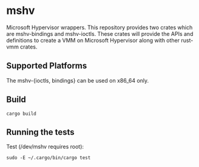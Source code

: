 # mshv

Microsoft Hypervisor wrappers. This repository provides two crates which are
mshv-bindings and mshv-ioctls. These crates will provide the APIs and
definitions to create a VMM on Microsoft Hypervisor along with other rust-vmm
crates.

## Supported Platforms

The mshv-{ioctls, bindings} can be used on x86_64 only.

## Build

```shell
cargo build
```

## Running the tests

Test (/dev/mshv requires root):
```shell
sudo -E ~/.cargo/bin/cargo test
```
